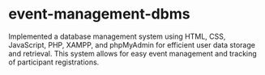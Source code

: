 # event-management-dbms
Implemented a database management system using HTML, CSS, JavaScript, PHP, XAMPP, and phpMyAdmin for efficient user data storage and retrieval. This system allows for easy event management and tracking of participant registrations.
